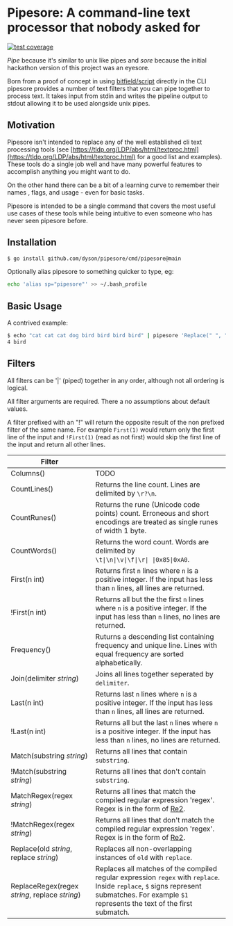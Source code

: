 # Pipesore: A command-line text processor that nobody asked for

[![test coverage](https://coveralls.io/repos/github/dyson/pipesore/badge.svg?branch=main)](https://coverallsio/github/dyson/pipesore?branch=main)

*Pipe* because it's similar to unix like pipes and *sore* because the initial
hackathon version of this project was an eyesore.

Born from a proof of concept in using
[bitfield/script](https://github.com/bitfield/script) directly in the CLI
pipesore provides a number of text filters that you can pipe together to
process text. It takes input from stdin and writes the pipeline output to
stdout allowing it to be used alongside unix pipes.

## Motivation

Pipesore isn't intended to replace any of the well established cli text
processing tools (see
[https://tldp.org/LDP/abs/html/textproc.html](https://tldp.org/LDP/abs/html/textproc.html)
for a good list and examples). These tools do a single job well and have many
powerful features to accomplish anything you might want to do.

On the other hand there can be a bit of a learning curve to remember their
names , flags, and usage - even for basic tasks.

Pipesore is intended to be a single command that covers the most useful use
cases of these tools while being intuitive to even someone who has never seen
pipesore before.

## Installation

```bash
$ go install github.com/dyson/pipesore/cmd/pipesore@main
```

Optionally alias pipesore to something quicker to type, eg:

```bash
echo 'alias sp="pipesore"' >> ~/.bash_profile
```

## Basic Usage

A contrived example:

```bash
$ echo "cat cat cat dog bird bird bird bird" | pipesore 'Replace(" ", "\n") | Frequency() | First(1)'
4 bird
```

## Filters

All filters can be '|' (piped) together in any order, although not all ordering is logical.

All filter arguments are required. There a no assumptions about default values.

A filter prefixed with an "!" will return the opposite result of the non
prefixed filter of the same name. For example `First(1)` would return only the
first line of the input and `!First(1)` (read as not first) would skip the
first line of the input and return all other lines.

| Filter                                          |         |
| ------                                          | ------- |
| Columns()                                       | TODO    |
| CountLines()                                    | Returns the line count. Lines are delimited by `\r?\n`. |
| CountRunes()                                    | Returns the rune (Unicode code points) count. Erroneous and short encodings are treated as single runes of width 1 byte. |
| CountWords()                                    | Returns the word count. Words are delimited by<br />`\t\|\n\|\v\|\f\|\r\| \|0x85\|0xA0`. |
| First(n int)                                    | Returns first `n` lines where `n` is a positive integer. If the input has less than `n` lines, all lines are returned. |
| !First(n int)                                   | Returns all but the the first `n` lines where `n` is a positive integer. If the input has less than `n` lines, no lines are returned. |
| Frequency()                                     | Ruturns a descending list containing frequency and unique line. Lines with equal frequency are sorted alphabetically. |
| Join(delimiter *string*)                        | Joins all lines together seperated by `delimiter`. |
| Last(n int)                                     | Returns last `n` lines where `n` is a positive integer. If the input has less than `n` lines, all lines are returned. |
| !Last(n int)                                    | Returns all but the last `n` lines where `n` is a positive integer. If the input has less than `n` lines, no lines are returned. |
| Match(substring *string*)                       | Returns all lines that contain `substring`. |
| !Match(substring *string*)                      | Returns all lines that don't contain `substring`. |
| MatchRegex(regex *string*)                      | Returns all lines that match the compiled regular expression 'regex'. Regex is in the form of [Re2](https://github.com/google/re2/wiki/Syntax). |
| !MatchRegex(regex *string*)                     | Returns all lines that don't match the compiled regular expression 'regex'. Regex is in the form of [Re2](https://github.com/google/re2/wiki/Syntax). |
| Replace(old *string*, replace *string*)         | Replaces all non-overlapping instances of `old` with `replace`. |
| ReplaceRegex(regex *string*, replace *string*)  | Replaces all matches of the compiled regular expression `regex` with `replace`. Inside `replace`, `$` signs represent submatches. For example `$1` represents the text of the first submatch. |

